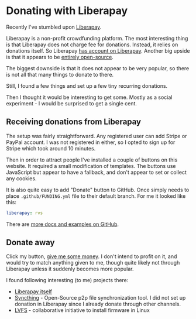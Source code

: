 # Donating with Liberapay

Recently I've stumbled upon [Liberapay](liberapay.com).

Liberapay is a non-profit crowdfunding platform. The most interesting thing is that Liberapay does not charge fee for donations. Instead, it relies on donations itself. So Liberapay [has account on Liberapay](https://en.liberapay.com/Liberapay/). Another big upside is that it appears to be [entirely open-source](https://github.com/liberapay).

The biggest downside is that it does not appear to be very popular, so there is not all that many things to donate to there.

Still, I found a few things and set up a few tiny recurring donations.

Then I thought it would be interesting to get some. Mostly as a social experiment - I would be surprised to get a single cent.

## Receiving donations from Liberapay

The setup was fairly straightforward. Any registered user can add Stripe or PayPal account. I was not registered in either, so I opted to sign up for Stripe which took around 10 minutes.

Then in order to attract people I've installed a couple of buttons on this website. It required a small modification of templates. The buttons use JavaScript but appear to have a fallback, and don't appear to set or collect any cookies.

It is also quite easy to add "Donate" button to GitHub. Once simply needs to place `.github/FUNDING.yml` file to their default branch. For me it looked like this:
```yaml
liberapay: rvs
```

There are [more docs and examples on GitHub](https://docs.github.com/en/free-pro-team@latest/github/administering-a-repository/displaying-a-sponsor-button-in-your-repository).

## Donate away

Click my button, [give me some money](https://liberapay.com/rvs/donate). I don't intend to profit on it, and would try to match anything given to me, though quite likely not through Liberapay unless it suddenly becomes more popular.

I found following interesting (to me) projects there:

* [Liberapay itself](https://en.liberapay.com/Liberapay/)
* [Syncthing](https://en.liberapay.com/Syncthing/) - Open-Source p2p file synchronization tool. I did not set up donation in Liberapay since I already donate through other channels.
* [LVFS](https://en.liberapay.com/LVFS/) - collaborative initiative to install firmware in Linux
